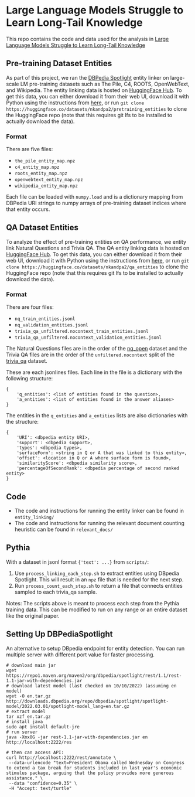 # Large Language Models Struggle to Learn Long-Tail Knowledge

This repo contains the code and data used for the analysis in [Large Language Models Struggle to Learn Long-Tail Knowledge](https://arxiv.org/abs/2211.08411)

## Pre-training Dataset Entities
As part of this project, we ran the [DBPedia Spotlight](https://www.dbpedia-spotlight.org) entity linker on large-scale LM pre-training datasets such as The Pile, C4, ROOTS, OpenWebText, and Wikipedia. The entity linking data is hosted on [HuggingFace Hub](https://huggingface.co/datasets/nkandpa2/pretraining_entities). To get this data, you can either download it from their web UI, download it with Python using the instructions from [here](https://huggingface.co/docs/huggingface_hub/how-to-downstream), or run `git clone https://huggingface.co/datasets/nkandpa2/pretraining_entities` to clone the HuggingFace repo (note that this requires git lfs to be installed to actually download the data).

### Format
There are five files:
- `the_pile_entity_map.npz`
- `c4_entity_map.npz`
- `roots_entity_map.npz`
- `openwebtext_entity_map.npz`
- `wikipedia_entity_map.npz`

Each file can be loaded with `numpy.load` and is a dictionary mapping from DBPedia URI strings to numpy arrays of pre-training dataset indices where that entity occurs.

## QA Dataset Entities
To analyze the effect of pre-training entities on QA performance, we entity link Natural Questions and Trivia QA. The QA entity linking data is hosted on [HuggingFace Hub](https://huggingface.co/datasets/nkandpa2/qa_entities). To get this data, you can either download it from their web UI, download it with Python using the instructions from [here](https://huggingface.co/docs/huggingface_hub/how-to-downstream), or run `git clone https://huggingface.co/datasets/nkandpa2/qa_entities` to clone the HuggingFace repo (note that this requires git lfs to be installed to actually download the data).

### Format
There are four files:
- `nq_train_entities.jsonl`
- `nq_validation_entities.jsonl`
- `trivia_qa_unfiltered.nocontext_train_entities.jsonl`
- `trivia_qa_unfiltered.nocontext_validation_entities.jsonl`

The Natural Questions files are in the order of the [nq_open](https://huggingface.co/datasets/nq_open) dataset and the Trivia QA files are in the order of the `unfiltered.nocontext` split of the [trivia_qa](https://huggingface.co/datasets/trivia_qa) dataset.

These are each jsonlines files. Each line in the file is a dictionary with the following structure:
```
{   
    'q_entities': <list of entities found in the question>,
    'a_entities': <list of entities found in the answer aliases>
}
```
The entities in the `q_entities` and `a_entities` lists are also dictionaries with the structure:
```
{
    'URI': <dbpedia entity URI>,
    'support': <dbpedia support>,
    'types': <dbpedia types>,
    'surfaceForm': <string in Q or A that was linked to this entity>,
    'offset': <location in Q or A where surface form is found>,
    'similarityScore': <dbpedia similarity score>,
    'percentageOfSecondRank': <dbpedia percentage of second ranked entity>
}
```
## Code
- The code and instructions for running the entity linker can be found in `entity_linking/`
- The code and instructions for running the relevant document counting heuristic can be found in `relevant_docs/`


## Pythia

With a dataset in jsonl format `{'text': ...}` from `scripts/`:
1. Use `process_linking_each_step.sh` to extract entities using DBpedia Spotlight. This will result in an `npz` file that is needed for the next step.
2. Run `process_count_each_step.sh` to return a file that connects entities sampled to each trivia_qa sample.

Notes: The scripts above is meant to process each step from the Pythia training data. This can be modified to run on any range or an entire dataset like the original paper.

## Setting Up DBPediaSpotlight

An alternative to setup DBpedia endpoint for entity detection. You can run multiple server with different port value for faster processing.

```
# download main jar
wget https://repo1.maven.org/maven2/org/dbpedia/spotlight/rest/1.1/rest-1.1-jar-with-dependencies.jar
# download latest model (last checked on 10/10/2022) (assuming en model)
wget -O en.tar.gz http://downloads.dbpedia.org/repo/dbpedia/spotlight/spotlight-model/2022.03.01/spotlight-model_lang=en.tar.gz
# extract model
tar xzf en.tar.gz
# install java
sudo apt install default-jre
# run server
java -Xmx8G -jar rest-1.1-jar-with-dependencies.jar en http://localhost:2222/res

# then can access API:
curl http://localhost:2222/rest/annotate \
 --data-urlencode "text=President Obama called Wednesday on Congress to extend a tax break for students included in last year's economic stimulus package, arguing that the policy provides more generous assistance." \
 --data "confidence=0.35" \
 -H "Accept: text/turtle"
```